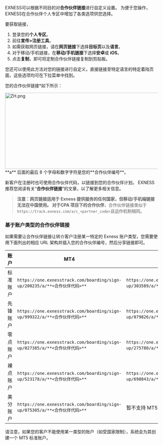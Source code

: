 
EXNESS可以根据不同目的对**合作伙伴链接**进行自定义设置。 为便于您操作，EXNESS在合作伙伴个人专区中增加了各类选项供您选择。

要获取链接，
1. 登录您的**个人专区**。
2. 前往**宣传>注册工具**。
3. 如需获取网页链接，请在**网页链接**下选择**目标页**以及**语言**。
4. 对于移动/手机链接，在**移动/手机链接**下选择**安卓**或 **iOS**。
5. 点击**复制**，即可将定制合作伙伴链接复制到剪贴板。

您还可以使用此方法对您的链接进行自定义，直接链接至特定语言的特定着陆页面，这些选项均可在下拉菜单中找到。

您的合作伙伴链接*如下所示：

<img alt="ZH.png" src="https://cdn.jsdelivr.net/gh/jarlin8/OSS@main/exhelp/ZH.png" height="250" width="646" />
**a** 后面的最后 8 个字母和数字字符是您的**合作伙伴编号**。

新客户在注册时也可使用合作伙伴代码，以链接到您的合作伙伴计划。 EXNESS推荐您阅读有关“**合作伙伴链接**”的文章，以了解更多相关信息。

> **注意：**网页链接适用于 **Exness 提供服务的任何国家**，但移动/手机端链接无法在中国使用。
对于**CPA 项目下的合作伙伴**，合作伙伴链接类似于 `https://track.exness.com/a/c_<partner_code>`且运作机制相同。

### **基于账户类型的合作伙伴链接** ###

如果需要让合作伙伴链接让转介客户注册某一特定的 Exness 账户类型，您需要使用下面列出的相应 URL 架构并插入您的合作伙伴编号，然后分享链接即可。

| **账户**|                              **MT4**                             |                              **MT5**                             |
|-------|------------------------------------------------------------------|------------------------------------------------------------------|
| 标准账户  |`https://one.exnesstrack.com/boarding/sign-up/200235/a/**<合作伙伴代码>**`|`https://one.exnesstrack.com/boarding/sign-up/303589/a/**<合作伙伴代码>**`|
| 先锋账户  |`https://one.exnesstrack.com/boarding/sign-up/999322/a/**<合作伙伴代码>**`|`https://one.exnesstrack.com/boarding/sign-up/079826/a/**<合作伙伴代码>**`|
| 零点账户  |`https://one.exnesstrack.com/boarding/sign-up/027385/a/**<合作伙伴代码>**`|`https://one.exnesstrack.com/boarding/sign-up/275780/a/**<合作伙伴代码>**`|
| 裸点账户  |`https://one.exnesstrack.com/boarding/sign-up/523178/a/**<合作伙伴代码>**`|`https://one.exnesstrack.com/boarding/sign-up/698843/a/**<合作伙伴代码>**`|
| 美分账户  |`https://one.exnesstrack.com/boarding/sign-up/075305/a/**<合作伙伴代码>**`|                            暂不支持 MT5 。                            |

请注意，如果您的客户不能使用某一类型的账户（如受国家限制），系统会为其创建一个 MT5 标准账户。